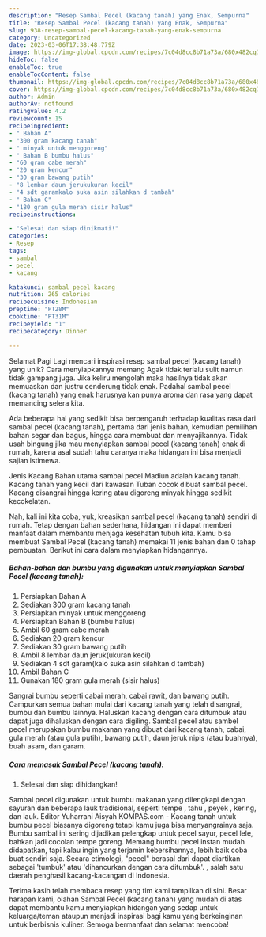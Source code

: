 ```yaml
---
description: "Resep Sambal Pecel (kacang tanah) yang Enak, Sempurna"
title: "Resep Sambal Pecel (kacang tanah) yang Enak, Sempurna"
slug: 938-resep-sambal-pecel-kacang-tanah-yang-enak-sempurna
category: Uncategorized
date: 2023-03-06T17:38:48.779Z
image: https://img-global.cpcdn.com/recipes/7c04d8cc8b71a73a/680x482cq70/sambal-pecel-kacang-tanah-foto-resep-utama.jpg
hideToc: false
enableToc: true
enableTocContent: false
thumbnail: https://img-global.cpcdn.com/recipes/7c04d8cc8b71a73a/680x482cq70/sambal-pecel-kacang-tanah-foto-resep-utama.jpg
cover: https://img-global.cpcdn.com/recipes/7c04d8cc8b71a73a/680x482cq70/sambal-pecel-kacang-tanah-foto-resep-utama.jpg
author: Admin
authorAv: notfound
ratingvalue: 4.2
reviewcount: 15
recipeingredient:
- " Bahan A"
- "300 gram kacang tanah"
- " minyak untuk menggoreng"
- " Bahan B bumbu halus"
- "60 gram cabe merah"
- "20 gram kencur"
- "30 gram bawang putih"
- "8 lembar daun jerukukuran kecil"
- "4 sdt garamkalo suka asin silahkan d tambah"
- " Bahan C"
- "180 gram gula merah sisir halus"
recipeinstructions:

- "Selesai dan siap dinikmati!"
categories:
- Resep
tags:
- sambal
- pecel
- kacang

katakunci: sambal pecel kacang 
nutrition: 265 calories
recipecuisine: Indonesian
preptime: "PT28M"
cooktime: "PT31M"
recipeyield: "1"
recipecategory: Dinner

---
```



Selamat Pagi Lagi mencari inspirasi resep sambal pecel (kacang tanah) yang unik? Cara menyiapkannya memang Agak tidak terlalu sulit namun tidak gampang juga. Jika keliru mengolah maka hasilnya tidak akan memuaskan dan justru cenderung tidak enak. Padahal sambal pecel (kacang tanah) yang enak harusnya kan punya aroma dan rasa yang dapat memancing selera kita.


Ada beberapa hal yang sedikit bisa berpengaruh terhadap kualitas rasa dari sambal pecel (kacang tanah), pertama dari jenis bahan, kemudian pemilihan bahan segar dan bagus, hingga cara membuat dan menyajikannya. Tidak usah bingung jika mau menyiapkan sambal pecel (kacang tanah) enak di rumah, karena asal sudah tahu caranya maka hidangan ini bisa menjadi sajian istimewa.

Jenis Kacang Bahan utama sambal pecel Madiun adalah kacang tanah. Kacang tanah yang kecil dari kawasan Tuban cocok dibuat sambal pecel. Kacang disangrai hingga kering atau digoreng minyak hingga sedikit kecokelatan.


Nah, kali ini kita coba, yuk, kreasikan sambal pecel (kacang tanah) sendiri di rumah. Tetap dengan bahan sederhana, hidangan ini dapat memberi manfaat dalam membantu menjaga kesehatan tubuh kita. Kamu bisa membuat Sambal Pecel (kacang tanah) memakai 11 jenis bahan dan 0 tahap pembuatan. Berikut ini cara dalam menyiapkan hidangannya.

<!--inarticleads1-->

##### Bahan-bahan dan bumbu yang digunakan untuk menyiapkan Sambal Pecel (kacang tanah):

1. Persiapkan  Bahan A
1. Sediakan 300 gram kacang tanah
1. Persiapkan  minyak untuk menggoreng
1. Persiapkan  Bahan B (bumbu halus)
1. Ambil 60 gram cabe merah
1. Sediakan 20 gram kencur
1. Sediakan 30 gram bawang putih
1. Ambil 8 lembar daun jeruk(ukuran kecil)
1. Sediakan 4 sdt garam(kalo suka asin silahkan d tambah)
1. Ambil  Bahan C
1. Gunakan 180 gram gula merah (sisir halus)


Sangrai bumbu seperti cabai merah, cabai rawit, dan bawang putih. Campurkan semua bahan mulai dari kacang tanah yang telah disangrai, bumbu dan bumbu lainnya. Haluskan kacang dengan cara ditumbuk atau dapat juga dihaluskan dengan cara digiling. Sambal pecel atau sambel pecel merupakan bumbu makanan yang dibuat dari kacang tanah, cabai, gula merah (atau gula putih), bawang putih, daun jeruk nipis (atau buahnya), buah asam, dan garam. 

<!--inarticleads2-->

##### Cara memasak Sambal Pecel (kacang tanah):


1. Selesai dan siap dihidangkan!

Sambal pecel digunakan untuk bumbu makanan yang dilengkapi dengan sayuran dan beberapa lauk tradisional, seperti tempe , tahu , peyek , kering, dan lauk. Editor Yuharrani Aisyah KOMPAS.com - Kacang tanah untuk bumbu pecel biasanya digoreng tetapi kamu juga bisa menyangrainya saja. Bumbu sambal ini sering dijadikan pelengkap untuk pecel sayur, pecel lele, bahkan jadi cocolan tempe goreng. Memang bumbu pecel instan mudah didapatkan, tapi kalau ingin yang terjamin kebersihannya, lebih baik coba buat sendiri saja. Secara etimologi, &#34;pecel&#34; berasal dari dapat diartikan sebagai &#39;tumbuk&#39; atau &#39;dihancurkan dengan cara ditumbuk&#39;. , salah satu daerah penghasil kacang-kacangan di Indonesia. 

Terima kasih telah membaca resep yang tim kami tampilkan di sini. Besar harapan kami, olahan Sambal Pecel (kacang tanah) yang mudah di atas dapat membantu kamu menyiapkan hidangan yang sedap untuk keluarga/teman ataupun menjadi inspirasi bagi kamu yang berkeinginan untuk berbisnis kuliner. Semoga bermanfaat dan selamat mencoba!
